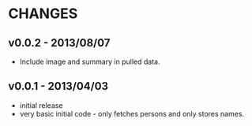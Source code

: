 
# CHANGES

## v0.0.2 - 2013/08/07

  * Include image and summary in pulled data.

## v0.0.1 - 2013/04/03

  * initial release
  * very basic initial code - only fetches persons and only stores names.

